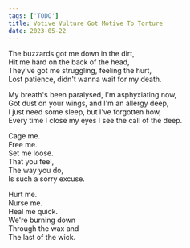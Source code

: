 ```yaml
---
tags: ['TODO']
title: Votive Vulture Got Motive To Torture
date: 2023-05-22
---
```


The buzzards got me down in the dirt,  
Hit me hard on the back of the head,  
They've got me struggling, feeling the hurt,  
Lost patience, didn't wanna wait for my death.

My breath's been paralysed, I'm asphyxiating now,  
Got dust on your wings, and I'm an allergy deep,  
I just need some sleep, but I've forgotten how,  
Every time I close my eyes I see the call of the deep.

Cage me.  
Free me.  
Set me loose.  
That you feel,  
The way you do,  
Is such a sorry excuse.

Hurt me.  
Nurse me.  
Heal me quick.  
We're burning down  
Through the wax and  
The last of the wick.
